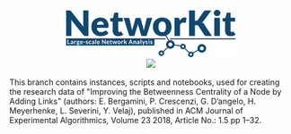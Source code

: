 <p align="center">
  <img width="60%" src="docs/logo/logo_color.png" alt="NetworKit - Lage-scale Network Analysis"><br>
  <a href="https://mybinder.org/v2/gh/networkit/binder-pods/jea2018-improving-centrality?urlpath=lab/tree/Introduction.md"><img src="https://mybinder.org/badge_logo.svg"></a>
</p>

This branch contains instances, scripts and notebooks, used for creating the research data of "Improving the Betweenness Centrality of a Node by Adding Links" (authors: E. Bergamini, P. Crescenzi, G. D’angelo, H. Meyerhenke, L. Severini, Y. Velaj), published in ACM Journal of Experimental Algorithmics, Volume 23 2018, Article No.: 1.5 pp 1–32.